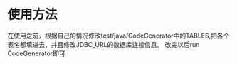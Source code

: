 # 使用方法
在使用之前，根据自己的情况修改test/java/CodeGenerator中的TABLES,把各个表名都填进去，并且修改JDBC_URL的数据库连接信息。
改完以后run CodeGenerator即可
